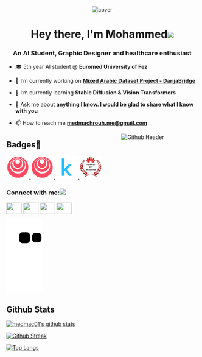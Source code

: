 <div align="center">
<img width="" height = "" src="https://media.giphy.com/media/SKh5UMtIh8cJOEtndp/giphy-downsized-large.gif" alt="cover" />
</div>

<h1 align="center">Hey there, I'm Mohammed<img src="https://raw.githubusercontent.com/MartinHeinz/MartinHeinz/master/wave.gif" width="30px"></h1>

<h3 align="center">An AI Student, Graphic Designer and healthcare enthusiast</h3>

- 🎓 5th year AI student @ **Euromed University of Fez**

- 🔭 I’m currently working on **[Mixed Arabic Dataset Project - DarijaBridge]([https://github.com/medmac01/ChatPDF](https://huggingface.co/spaces/M-A-D/DarijaBridge-Space))**

- 🌱 I’m currently learning **Stable Diffusion & Vision Transformers**

- 💬 Ask me about **anything I know. I would be glad to share what I know with you**

- 📫 How to reach me **medmachrouh.me@gmail.com**


<img width="40%" align="right" alt="Github Header" src="Images/coding_2.gif" />


  
## **Badges🥇**<br>
[<img src="Badges/download (1).png" alt="Deep Learning Specialization" width="60" height="60"> ](https://www.netacad.com/fr/courses/os-it/ndg-linux-unhatched) 
[<img src="Badges/download (1).png" alt="Machine Learning for Production" width="60" height="60"> ](https://www.netacad.com/fr/courses/os-it/ndg-linux-unhatched) 
[<img src="Badges/thumbnail.png" alt="Intermidiate Machine Learning" width="60" height="60"> ](https://www.netacad.com/fr/courses/os-it/ndg-linux-unhatched) 
[<img src="Badges/download (4).jpeg" alt="HUAWEI HCIA-AI Certification" width="60" height="60"> ](https://matlabacademy.mathworks.com/details/image-processing-onramp/imageprocessing)
 
<h3 align="left">Connect with me:<img src='https://raw.githubusercontent.com/ShahriarShafin/ShahriarShafin/main/Assets/handshake.gif' width="100px"> </h3>
<p align="left">
<a href = 'https://www.linkedin.com/in/mohammed-machrouh/'> <img height="30" width="40" align= 'center' src="https://raw.githubusercontent.com/rahulbanerjee26/githubAboutMeGenerator/main/icons/linked-in-alt.svg"/></a>  
<a href = 'https://www.instagram.com/medmac01'> <img height="30" width="40" align= 'center' src="https://raw.githubusercontent.com/rahulbanerjee26/githubAboutMeGenerator/main/icons/instagram.svg"/></a>
<a href = 'https://github.com/medmac01'> <img height="30" width="40" align= 'center' src="https://raw.githubusercontent.com/rahulbanerjee26/githubAboutMeGenerator/main/icons/github.svg"/></a>
<a href = 'https://www.kaggle.com/medmac01'> <img height="30" width="40" align= 'center' src="https://cdn4.iconfinder.com/data/icons/logos-and-brands/512/189_Kaggle_logo_logos-512.png"/></a>
</p>

![snake gif](https://raw.githubusercontent.com/avinash-218/avinash-218/output/github-contribution-grid-snake.svg)

## **Github Stats**<br>
[![medmac01's github stats](https://github-readme-stats.vercel.app/api?username=medmac01&count_private=true&show_icons=true&theme=gruvbox&hide_rank=false)](https://github.com/anuraghazra/github-readme-stats)

[![Github Streak](https://github-readme-streak-stats.herokuapp.com/?user=medmac01&theme=dark&background=000000)](https://git.io/streak-stats)

[![Top Langs](https://github-readme-stats.vercel.app/api/top-langs/?username=medmac01&layout=compact&theme=vision-friendly-dark)](https://github.com/anuraghazra/github-readme-stats)
